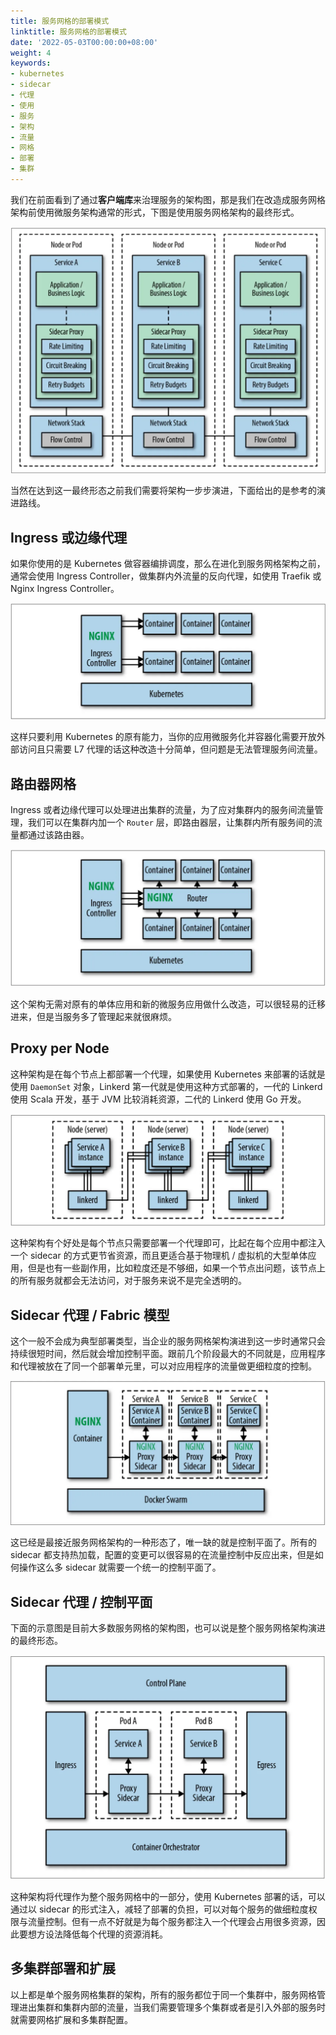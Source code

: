 ```yaml
---
title: 服务网格的部署模式
linktitle: 服务网格的部署模式
date: '2022-05-03T00:00:00+08:00'
weight: 4
keywords:
- kubernetes
- sidecar
- 代理
- 使用
- 服务
- 架构
- 流量
- 网格
- 部署
- 集群
---
```



我们在前面看到了通过**客户端库**来治理服务的架构图，那是我们在改造成服务网格架构前使用微服务架构通常的形式，下图是使用服务网格架构的最终形式。

![服务网格架构示意图](arch.webp)

当然在达到这一最终形态之前我们需要将架构一步步演进，下面给出的是参考的演进路线。

## Ingress 或边缘代理

如果你使用的是 Kubernetes 做容器编排调度，那么在进化到服务网格架构之前，通常会使用 Ingress Controller，做集群内外流量的反向代理，如使用 Traefik 或 Nginx Ingress Controller。

![Ingress 或边缘代理架构示意图](ingress.webp)

这样只要利用 Kubernetes 的原有能力，当你的应用微服务化并容器化需要开放外部访问且只需要 L7 代理的话这种改造十分简单，但问题是无法管理服务间流量。

## 路由器网格

Ingress 或者边缘代理可以处理进出集群的流量，为了应对集群内的服务间流量管理，我们可以在集群内加一个 `Router` 层，即路由器层，让集群内所有服务间的流量都通过该路由器。

![路由器网格架构示意图](router.webp)

这个架构无需对原有的单体应用和新的微服务应用做什么改造，可以很轻易的迁移进来，但是当服务多了管理起来就很麻烦。

## Proxy per Node

这种架构是在每个节点上都部署一个代理，如果使用 Kubernetes 来部署的话就是使用 `DaemonSet` 对象，Linkerd 第一代就是使用这种方式部署的，一代的 Linkerd 使用 Scala 开发，基于 JVM 比较消耗资源，二代的 Linkerd 使用 Go 开发。

![Proxy per node 架构示意图](proxy-per-node.webp)

这种架构有个好处是每个节点只需要部署一个代理即可，比起在每个应用中都注入一个 sidecar 的方式更节省资源，而且更适合基于物理机 / 虚拟机的大型单体应用，但是也有一些副作用，比如粒度还是不够细，如果一个节点出问题，该节点上的所有服务就都会无法访问，对于服务来说不是完全透明的。

## Sidecar 代理 / Fabric 模型

这个一般不会成为典型部署类型，当企业的服务网格架构演进到这一步时通常只会持续很短时间，然后就会增加控制平面。跟前几个阶段最大的不同就是，应用程序和代理被放在了同一个部署单元里，可以对应用程序的流量做更细粒度的控制。

![Sidecar 代理/Fabric 模型示意图](sidecar.webp)

这已经是最接近服务网格架构的一种形态了，唯一缺的就是控制平面了。所有的 sidecar 都支持热加载，配置的变更可以很容易的在流量控制中反应出来，但是如何操作这么多 sidecar 就需要一个统一的控制平面了。

## Sidecar 代理 / 控制平面

下面的示意图是目前大多数服务网格的架构图，也可以说是整个服务网格架构演进的最终形态。

![Sidecar 代理/控制平面架构示意图](control-plane.webp)

这种架构将代理作为整个服务网格中的一部分，使用 Kubernetes 部署的话，可以通过以 sidecar 的形式注入，减轻了部署的负担，可以对每个服务的做细粒度权限与流量控制。但有一点不好就是为每个服务都注入一个代理会占用很多资源，因此要想方设法降低每个代理的资源消耗。

## 多集群部署和扩展

以上都是单个服务网格集群的架构，所有的服务都位于同一个集群中，服务网格管理进出集群和集群内部的流量，当我们需要管理多个集群或者是引入外部的服务时就需要网格扩展和多集群配置。
